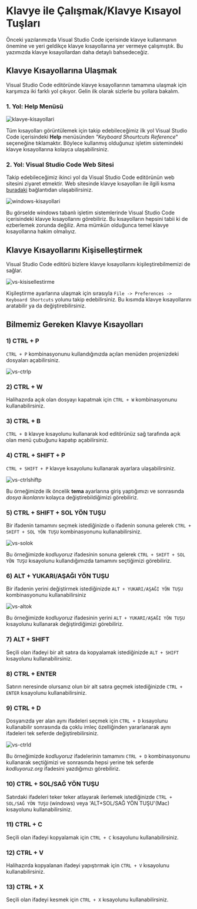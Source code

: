 # Klavye ile Çalışmak/Klavye Kısayol Tuşları

Önceki yazılarımızda Visual Studio Code içerisinde klavye kullanmanın önemine ve yeri geldikçe klavye kısayollarına yer vermeye çalışmıştık. Bu yazımızda klavye kısayollardan daha detaylı bahsedeceğiz.

## Klavye Kısayollarına Ulaşmak
Visual Studio Code editöründe klavye kısayollarının tamamına ulaşmak için karşımıza iki farklı yol çıkıyor. Gelin ilk olarak sizlerle bu yollara bakalım.

### 1. Yol: Help Menüsü
![klavye-kisayollari](https://raw.githubusercontent.com/Kodluyoruz/taskforce/main/editor-kullanimi/visual-studio-code/vs-klavye-kisayollari/figures/klavye-kisayollari.png)

Tüm kısayolları görüntülemek için takip edebileceğimiz ilk yol Visual Studio Code içerisindeki **Help** menüsünden *"Keyboard Shourtcuts Reference*" seçeneğine tıklamaktır. Böylece kullanmış olduğunuz işletim sistemindeki klavye kısayollarına kolayca ulaşabilirsiniz.

### 2. Yol: Visual Studio Code Web Sitesi
Takip edebileceğimiz ikinci yol da Visual Studio Code editörünün web sitesini ziyaret etmektir. Web sitesinde klavye kısayolları ile ilgili kısma [buradaki](https://code.visualstudio.com/docs/getstarted/keybindings) bağlantıdan ulaşabilirsiniz.

![windows-kisayollari](https://raw.githubusercontent.com/Kodluyoruz/taskforce/main/editor-kullanimi/visual-studio-code/vs-klavye-kisayollari/figures/windows-kisayollari-1611667454420.png)

Bu görselde windows tabanlı işletim sistemlerinde Visual Studio Code içerisindeki klavye kısayollarını görebiliriz. Bu kısayolların hepsini tabii ki de ezberlemek zorunda değiliz. Ama mümkün olduğunca temel klavye kısayollarına hakim olmalıyız.

## Klavye Kısayollarını Kişiselleştirmek
Visual Studio Code editörü bizlere klavye kısayollarını kişileştirebilmemizi de sağlar.

![vs-kisisellestirme](https://raw.githubusercontent.com/Kodluyoruz/taskforce/main/editor-kullanimi/visual-studio-code/vs-klavye-kisayollari/figures/vs-kisisellestirme.gif)

Kişileştirme ayarlarına ulaşmak için sırasıyla `File -> Preferences -> Keyboard Shortcuts` yolunu takip edebilirsiniz. Bu kısımda klavye kısayollarını aratabilir ya da değiştirebilirsiniz.

## Bilmemiz Gereken Klavye Kısayolları

### 1) CTRL + P
`CTRL + P` kombinasyonunu kullandığınızda açılan menüden projenizdeki dosyaları açabilirsiniz.

![vs-ctrlp](https://raw.githubusercontent.com/Kodluyoruz/taskforce/main/editor-kullanimi/visual-studio-code/vs-klavye-kisayollari/figures/vs-ctrlp.gif)

### 2) CTRL + W
Halihazırda açık olan dosyayı kapatmak için `CTRL + W` kombinasyonunu kullanabilirsiniz.

### 3) CTRL + B
`CTRL + B` klavye kısayolunu kullanarak kod editörünüz sağ tarafında açık olan menü çubuğunu kapatıp açabilirsiniz.

### 4) CTRL + SHIFT + P
`CTRL + SHIFT + P` klavye kısayolunu kullanarak ayarlara ulaşabilirsiniz.

![vs-ctrlshiftp](https://raw.githubusercontent.com/Kodluyoruz/taskforce/main/editor-kullanimi/visual-studio-code/vs-klavye-kisayollari/figures/vs-ctrlshiftp.gif)

Bu örneğimizde ilk öncelik **tema** ayarlarına giriş yaptığımızı ve sonrasında *dosya ikonlarını* kolayca değiştirebildiğimizi görebiliriz. 

### 5) CTRL + SHIFT + SOL YÖN TUŞU
Bir ifadenin tamamını seçmek istediğinizde o ifadenin sonuna gelerek `CTRL + SHIFT + SOL YÖN TUŞU` kombinasyonunu kullanabilirsiniz.

![vs-solok](https://raw.githubusercontent.com/Kodluyoruz/taskforce/main/editor-kullanimi/visual-studio-code/vs-klavye-kisayollari/figures/vs-solok.gif)

Bu örneğimizde *kodluyoruz* ifadesinin sonuna gelerek `CTRL + SHIFT + SOL YÖN TUŞU` kısayolunu kullandığımızda tamamını seçtiğimizi görebiliriz.

### 6) ALT + YUKARI/AŞAĞI YÖN TUŞU
Bir ifadenin yerini değiştirmek istediğinizde `ALT + YUKARI/AŞAĞI YÖN TUŞU` kombinasyonunu kullanabilirsiniz

![vs-altok](https://raw.githubusercontent.com/Kodluyoruz/taskforce/main/editor-kullanimi/visual-studio-code/vs-klavye-kisayollari/figures/vs-altok.gif)

Bu örneğimizde *kodluyoruz* ifadesinin yerini `ALT + YUKARI/AŞAĞI YÖN TUŞU` kısayolunu kullanarak değiştirdiğimizi görebiliriz.

### 7) ALT + SHIFT
Seçili olan ifadeyi bir alt satıra da kopyalamak istediğinizde `ALT + SHIFT` kısayolunu kullanabilirsiniz.

### 8) CTRL + ENTER
Satırın neresinde olursanız olun bir alt satıra geçmek istediğinizde `CTRL + ENTER` kısayolunu kullanabilirsiniz.

### 9) CTRL + D
Dosyanızda yer alan aynı ifadeleri seçmek için `CTRL + D` kısayolunu kullanabilir sonrasında da çoklu imleç özelliğinden yararlanarak aynı ifadeleri tek seferde değiştirebilirsiniz.

![vs-ctrld](https://raw.githubusercontent.com/Kodluyoruz/taskforce/main/editor-kullanimi/visual-studio-code/vs-klavye-kisayollari/figures/vs-ctrld.gif)

Bu örneğimizde *kodluyoruz* ifadelerinin tamamını `CTRL + D` kombinasyonunu kullanarak seçtiğimizi ve sonrasında hepsi yerine tek seferde *kodluyoruz.org* ifadesini yazdığımızı görebiliriz.

### 10) CTRL + SOL/SAĞ YÖN TUŞU
Satırdaki ifadeleri teker teker atlayarak ilerlemek istediğinizde `CTRL + SOL/SAĞ YÖN TUŞU` (windows) veya 'ALT+SOL/SAĞ YÖN TUŞU'(Mac) kısayolunu kullanabilirsiniz.

### 11) CTRL + C
Seçili olan ifadeyi kopyalamak için `CTRL + C` kısayolunu kullanabilirsiniz.

### 12) CTRL + V
Halihazırda kopyalanan ifadeyi yapıştırmak için `CTRL + V` kısayolunu kullanabilirsiniz.

### 13) CTRL + X
Seçili olan ifadeyi kesmek için `CTRL + X` kısayolunu kullanabilirsiniz.
